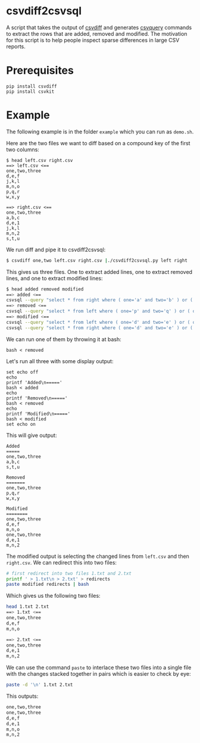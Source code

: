 # csvdiff2csvsql

A script that takes the output of [csvdiff](https://github.com/larsyencken/csvdiff) and generates [csvquery](https://csvkit.readthedocs.io/en/latest/) commands to extract the rows that are added, removed and modified. The motivation for this script is to help people inspect sparse differences in large CSV reports.

# Prerequisites

```
pip install csvdiff
pip install csvkit
```

# Example

The following example is in the folder `example` which you can run as `demo.sh`.

Here are the two files we want to diff based on a compound key of the first two columns:

```
$ head left.csv right.csv 
==> left.csv <==
one,two,three
d,e,f
j,k,l
m,n,o
p,q,r
w,x,y

==> right.csv <==
one,two,three
a,b,c
d,e,1
j,k,l
m,n,2
s,t,u
```

We run diff and pipe it to csvdiff2csvsql:

```bash
$ csvdiff one,two left.csv right.csv |./csvdiff2csvsql.py left right
```

This gives us three files. One to extract added lines, one to extract removed lines, and one to extract modified lines:

```bash
$ head added removed modified
==> added <==
csvsql --query "select * from right where ( one='a' and two='b' ) or ( one='s' and two='t' )" right.csv
==> removed <==
csvsql --query "select * from left where ( one='p' and two='q' ) or ( one='w' and two='x' )" left.csv
==> modified <==
csvsql --query "select * from left where ( one='d' and two='e' ) or ( one='m' and two='n' )" left.csv
csvsql --query "select * from right where ( one='d' and two='e' ) or ( one='m' and two='n' )" right.csv
```

We can run one of them by throwing it at bash:

`bash < removed`

Let's run all three with some display output:

```
set echo off
echo
printf 'Added\n====='
bash < added 
echo
printf 'Removed\n====='
bash < removed
echo
printf 'Modified\n====='
bash < modified
set echo on
```

This will give output:

```
Added
=====
one,two,three
a,b,c
s,t,u

Removed
=======
one,two,three
p,q,r
w,x,y

Modified
========
one,two,three
d,e,f
m,n,o
one,two,three
d,e,1
m,n,2
```

The modified output is selecting the changed lines from `left.csv` and then `right.csv`. We can redirect this into 
two files: 

```bash
# first redirect into two files 1.txt and 2.txt
printf ' > 1.txt\n > 2.txt' > redirects
paste modified redirects | bash
```

Which gives us the following two files: 

```bash
head 1.txt 2.txt
==> 1.txt <==
one,two,three
d,e,f
m,n,o

==> 2.txt <==
one,two,three
d,e,1
m,n,2
```

We can use the command `paste` to interlace these two files into a single file with the changes stacked together in pairs which is easier to check by eye: 

```bash
paste -d '\n' 1.txt 2.txt
```

This outputs: 

```bash
one,two,three
one,two,three
d,e,f
d,e,1
m,n,o
m,n,2
```
